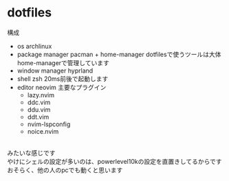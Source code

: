 # dotfiles
構成

* os
archlinux
* package manager
pacman + home-manager dotfilesで使うツールは大体home-managerで管理しています
* window manager
hyprland
* shell
zsh
20ms前後で起動します
* editor
neovim
主要なプラグイン
  * lazy.nvim
  * ddc.vim
  * ddu.vim
  * ddt.vim 
  * nvim-lspconfig
  * noice.nvim

</br>
みたいな感じです</br>
やけにシェルの設定が多いのは、powerlevel10kの設定を直置きしてるからです</br>
おそらく、他の人のpcでも動くと思います</br>
